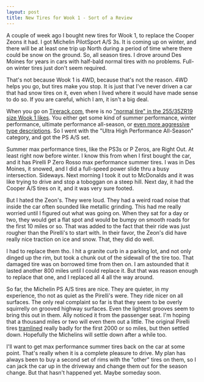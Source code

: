 ```yaml
---
layout: post
title: New Tires for Wook 1 - Sort of a Review
---
```


A couple of week ago I bought new tires for Wook 1, to replace the Cooper Zeons
it had. I got Michelin PilotSport A/S 3s. It is coming up on winter,
and there will be at least one trip up North during a period of time where there
could be snow on the ground. So, all season tires. I drove around Des
Moines for years in cars with half-bald normal tires with no problems. Full-on
winter tires just don't seem required.

That's not because Wook 1 is 4WD,
because that's not the reason. 4WD helps you go, but tires make you stop.
It is just that I've never driven a car that had snow tires on it, even when
I lived where it would have made sense to do so. If you are careful,
which I am, it isn't a big deal.

When you go on [Tirerack.com][],
there is no ["normal tire" in the 255/35ZR19 size Wook 1 likes][].
You either get some kind of summer performance, winter performance, ultimate
performance all-season, or [even more aggressive type descriptions][].
So I went with the "Ultra High Performance All-Season" category, and got the
PS A/S set.

Summer max performance tires, like the PS3s or P Zeros, are Right Out. At
least right now before winter. I know this from when I first bought the car,
and it has Pirelli P Zero Rosso max performance summer tires. I was in Des
Moines, it snowed, and I did a full-speed power slide thru a busy intersection.
Sideways. Next morning I took it out to McDonalds and it was like trying to
drive and stop a toboggan on a steep hill. Next day, it had the Cooper A/S
tires on it, and it was very sure footed.

But I hated the Zeon's. They were loud. They had a weird road noise
that inside the car often sounded like metallic grinding. This had me really
worried until I figured out what was going on. When they sat for a day or two,
they would get a flat spot and would be bumpy on smooth roads for the first 10
miles or so. That was added to the fact that their ride was just rougher
than the Pirelli's to start with. In their favor, the Zeon's did have really
nice traction on ice and snow. That, they did do well.

I had to replace
them tho. I hit a granite curb in a parking lot, and not only dinged up
the rim, but took a chunk out of the sidewall of the tire too. That damaged
tire was on borrowed time from then on. I am astounded that it lasted
another 800 miles until I could replace it. But that was reason enough
to replace that one, and I replaced all 4 all the way around.

So far,
the Michelin PS A/S tires are nice. They are quieter, in my experience,
tho not as quiet as the Pirelli's were. They ride nicer on all surfaces.
The only real complaint so far is that they seem to be overly squirrelly on
grooved highway surfaces. Even the lightest grooves seem to bring this
out in them. Ally noticed it from the passenger seat. I'm hoping
that a thousand miles or two will even them out a little. The original Pirelli
tires [tramlined][]
really badly for the first 2000 or so miles, but then settled down. Hopefully
the Michelins will settle down after a while too.

I'll want to get max performance summer tires back on the car at some point.
That's really when it is a complete pleasure to drive. My plan has always
been to buy a second set of rims with the "other" tires on them, so I can jack the
car up in the driveway and change them out for the season change. But that
hasn't happened yet. Maybe someday soon.


[Tirerack.com]: http://www.tirerack.com
["normal tire" in the 255/35ZR19 size Wook 1 likes]: http://www.tirerack.com/tires/TireSearchResults.jsp?tireIndex=1&amp;autoMake=Audi&amp;autoYear=2012&amp;autoModel=A5+Coupe+2.0T&amp;autoModClar=Premium+Plus&amp;width=255%2F&amp;ratio=35&amp;diameter=19&amp;sortCode=57430&amp;skipOver=true&amp;minSpeedRating=H&amp;minLoadRating=S&amp;tab=OE&amp;filterType=oe
[even more aggressive type descriptions]: http://www.tirerack.com/tires/tires.jsp?tireMake=Michelin&amp;tireModel=Pilot+Sport+Cup+2&amp;partnum=535YR9PSC2XL&amp;vehicleSearch=true&amp;fromCompare1=yes&amp;autoMake=Audi&amp;autoYear=2012&amp;autoModel=A5%20Coupe%202.0T&amp;autoModClar=Premium%20Plus
[tramlined]: http://www.tirerack.com/tires/tiretech/techpage.jsp?techid=47